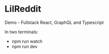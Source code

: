 # LilReddit

Demo - Fullstack React, GraphQL and Typescript

In two terminals:

- npm run watch
- npm run dev
